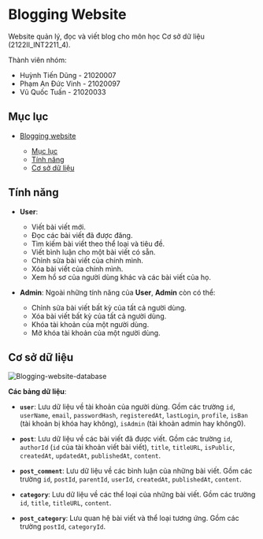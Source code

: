 # Blogging Website

Website quản lý, đọc và viết blog cho môn học Cơ sở dữ liệu (2122II_INT2211_4).

Thành viên nhóm:
- Huỳnh Tiến Dũng - 21020007
- Phạm An Đức Vinh - 21020097
- Vũ Quốc Tuấn - 21020033

## Mục lục

- [Blogging website](#blogging-website)

    - [Mục lục](#mục-lục)
    - [Tính năng](#tính-năng)
    - [Cơ sở dữ liệu](#cơ-sở-dữ-liệu)

## Tính năng

- **User**: 

    - Viết bài viết mới.
    - Đọc các bài viết đã được đăng.
    - Tìm kiếm bài viết theo thể loại và tiêu đề.
    - Viết bình luận cho một bài viết có sẵn.
    - Chỉnh sửa bài viết của chính mình.
    - Xóa bài viết của chính mình.
    - Xem hồ sơ của người dùng khác và các bài viết của họ.

- **Admin**: 
Ngoài những tính năng của **User**, **Admin** còn có thể:

    - Chỉnh sửa bài viết bất kỳ của tất cả người dùng.
    - Xóa bài viết bất kỳ của tất cả người dùng.
    - Khóa tài khoản của một người dùng.
    - Mở khóa tài khoản của một người dùng.

## Cơ sở dữ liệu

![Blogging-website-database](https://user-images.githubusercontent.com/29995756/168264404-5dfef95c-6a05-4760-bd0f-e6e44dc1d28d.png)

**Các bảng dữ liệu**:

- **`user`**: Lưu dữ liệu về tài khoản của người dùng. Gồm các trường `id`, `userName`, `email`, `passwordHash`, `registeredAt`, `lastLogin`, `profile`, `isBan` (tài khoản bị khóa hay không), `isAdmin` (tài khoản admin hay không0).

- **`post`**: Lưu dữ liệu về các bài viết đã được viết. Gồm các trường `id`, `authorId` (`id` của tài khoản viết bài viết), `title`, `titleURL`, `isPublic`, `createdAt`, `updatedAt`, `publishedAt`, `content`.

- **`post_comment`**: Lưu dữ liệu về các bình luận của những bài viết. Gồm các trường `id`, `postId`, `parentId`, `userId`, `createdAt`, `publishedAt`, `content`.

- **`category`**: Lưu dữ liệu về các thể loại của những bài viết. Gồm các trường `id`, `title`, `titleURL`, `content`.

- **`post_category`**: Lưu quan hệ bài viết và thể loại tương ứng. Gồm các trường `postId`, `categoryId`.

